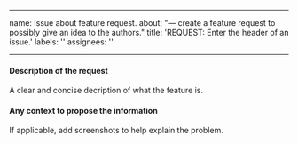 ----
name: Issue about feature request.
about: "— create a feature request to possibly give an idea to the authors."
title: 'REQUEST: Enter the header of an issue.'
labels: ''
assignees: ''

---

#### Description of the request

A clear and concise decription of what the feature is.

#### Any context to propose the information

If applicable, add screenshots to help explain the problem.